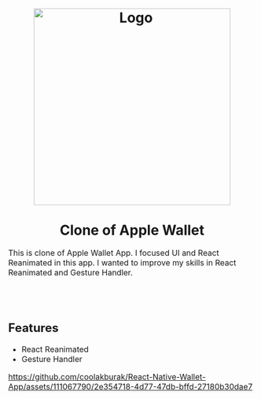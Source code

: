 <h1 align="center">
  <img title="Wallet" src="https://cdn.iconscout.com/icon/free/png-256/free-wallet-2844888-2365237.png" alt="Logo" width="400 height="400"  />
  <br></br>
 Clone of Apple Wallet
</h1>

<p><font size="3">
  This is clone of Apple Wallet App. I focused UI and React Reanimated in this app. I wanted to improve my skills in React Reanimated and Gesture Handler.
</p>
  <br><br> 

</p>
<h2>
  Features
</h2> 
<ul>
  <li>React Reanimated</li>
  <li>Gesture Handler</li>
</ul>

https://github.com/coolakburak/React-Native-Wallet-App/assets/111067790/2e354718-4d77-47db-bffd-27180b30dae7





</div>


